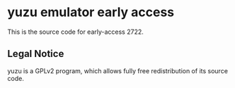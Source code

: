 yuzu emulator early access
=============

This is the source code for early-access 2722.

## Legal Notice

yuzu is a GPLv2 program, which allows fully free redistribution of its source code.